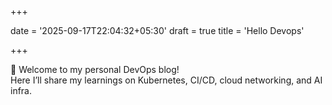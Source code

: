 
+++

date = '2025-09-17T22:04:32+05:30'
draft = true
title = 'Hello Devops'

+++

👋 Welcome to my personal DevOps blog!  
Here I’ll share my learnings on Kubernetes, CI/CD, cloud networking, and AI infra.


